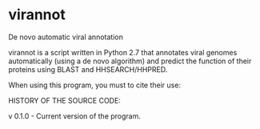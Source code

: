 # virannot
De novo automatic viral annotation

virannot is a script written in Python 2.7 that annotates viral genomes automatically (using a de novo algorithm) and predict the function of their proteins using BLAST and HHSEARCH/HHPRED.

When using this program, you must to cite their use:

HISTORY OF THE SOURCE CODE:

v 0.1.0 - Current version of the program.
